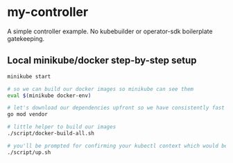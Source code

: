 # my-controller

A simple controller example. No kubebuilder or operator-sdk boilerplate gatekeeping.

## Local minikube/docker step-by-step setup

```bash
minikube start

# so we can build our docker images so minikube can see them
eval $(minikube docker-env)

# let's download our dependencies upfront so we have consistently fast docker builds
go mod vendor

# little helper to build our images
./script/docker-build-all.sh

# you'll be prompted for confirming your kubectl context which would be used as a target
./script/up.sh

```
